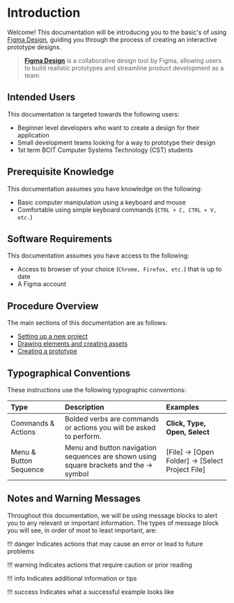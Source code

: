 # Introduction

Welcome! This documentation will be introducing you to the basic's of using [Figma Design](https://www.figma.com/design/), guiding you through the process of creating an interactive prototype designs.
> [**Figma Design**](https://www.figma.com/design/) is a collaborative design tool by Figma, allowing users to build realistic prototypes and streamline product development as a team.


## Intended Users

This documentation is targeted towards the following users:

* Beginner level developers who want to create a design for their application  
* Small development teams looking for a way to prototype their design
* 1st term BCIT Computer Systems Technology (CST) students  


## Prerequisite Knowledge

This documentation assumes you have knowledge on the following:  

* Basic computer manipulation using a keyboard and mouse
* Comfortable using simple keyboard commands (`CTRL + C, CTRL + V, etc.`)


## Software Requirements

This documentation assumes you have access to the following:

* Access to browser of your choice (`Chrome, Firefox, etc.`) that is up to date
* A Figma account


## Procedure Overview

The main sections of this documentation are as follows:  

* [Setting up a new project](.\section1.md)  
* [Drawing elements and creating assets](.\section2.md)  
* [Creating a prototype](.\section3.md)  


## Typographical Conventions

These instructions use the following typographic conventions:

| Type                   | Description                                                         | Examples                       |
| :--------------------- | :------------------------------------------------------------------ | :----------------------------- |
| Commands & Actions     | Bolded verbs are commands or actions you will be asked to perform.  | **Click, Type, Open, Select**  |
| Menu & Button Sequence | Menu and button navigation sequences are shown using square brackets and the → symbol | [File] → [Open Folder] → [Select Project File] |


## Notes and Warning Messages

Throughout this documentation, we will be using message blocks to alert you to any relevant or important information. The types of message block you will see, in order of most to least important, are:

!!! danger
    Indicates actions that may cause an error or lead to future problems

!!! warning
    Indicates actions that require caution or prior reading

!!! info
    Indicates additional information or tips

!!! success
    Indicates what a successful example looks like